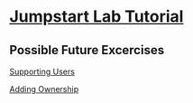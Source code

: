 # [Jumpstart Lab Tutorial](http://tutorials.jumpstartlab.com/projects/contact_manager.html)

## Possible Future Excercises

[Supporting
Users](http://tutorials.jumpstartlab.com/projects/contact_manager.html#ei6:-supporting-users)

[Adding
Ownership](http://tutorials.jumpstartlab.com/projects/contact_manager.html#ei7:-adding-ownership)
